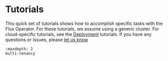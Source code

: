 # Tutorials

This quick set of tutorials shows how to accomplish specific tasks with the Flux Operator.
For these tutorials, we assume using a generic cluster. For cloud-specific tutorials, see the
[Deployment](https://flux-framework.org/flux-operator/deployment/index.html) tutorials. 
If you have any questions or issues, please [let us know](https://github.com/flux-framework/flux-operator/issues)

```{toctree}
:maxdepth: 2
multi-tenancy
```